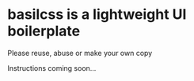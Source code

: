 # basilcss is a lightweight UI boilerplate

Please reuse, abuse or make your own copy 

Instructions coming soon...
